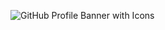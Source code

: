 ![GitHub Profile Banner with Icons](https://github.com/user-attachments/assets/5c47838d-2652-43f0-8f18-b0707a9be73f)
